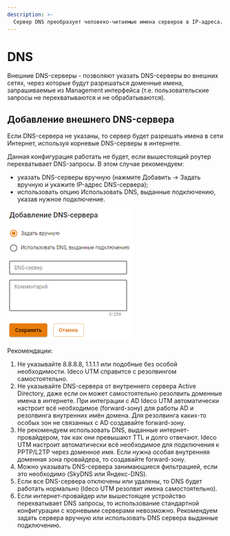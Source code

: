 ```yaml
---
description: >-
  Сервер DNS преобразует человеко-читаемые имена серверов в IP-адреса. Настройка производится в разделе Сервер -> DNS.
---
```


# DNS

Внешние DNS-серверы - позволяют указать DNS-серверы во внешних сетях, через которые будут разрешаться доменные имена, запрашиваемые из Management интерфейса (т.е. пользовательские запросы не перехватываются и не обрабатываются).
## Добавление внешнего DNS-сервера

Если DNS-сервера не указаны, то сервер будет разрешать имена в сети Интернет, используя корневые DNS-серверы в интернете. 

Данная конфигурация работать не будет, если вышестоящий роутер перехватывает DNS-запросы. В этом случае рекомендуем:
* указать DNS-серверы вручную (нажмите Добавить -> Задать вручную и укажите IP-адрес DNS-сервера);
* использовать опцию Использовать DNS, выданные подключению, указав нужное подключение.

![](../../.gitbook/assets/dns.png)

Рекомендации:
1. Не указывайте 8.8.8.8, 1.1.1.1 или подобные без особой необходимости. Ideco UTM справится с резолвингом самостоятельно.
2. Не указывайте DNS-сервера от внутреннего сервера Active Directory, даже если он может самостоятельно резолвить доменные имена в интернете. При интеграции с AD Ideco UTM автоматически настроит всё необходимое (forward-зону) для работы AD и резолвинга внутренних имён домена. Для резолвинга каких-то особых зон не связанных с AD создавайте forward-зону.
3. Не рекомендуем использовать DNS, выданные интернет-провайдером, так как они превышают TTL и долго отвечают. Ideco UTM настроит автоматически всё необходимое для подключения к PPTP/L2TP через доменное имя. Если нужна особая внутренняя доменная зона провайдера, то создавайте forward-зону.
4. Можно указывать DNS-сервера занимающиеся фильтрацией, если это необходимо (SkyDNS или Яндекс-DNS).
5. Если все DNS-сервера отключены или удалены, то DNS будет работать нормально (Ideco UTM резолвит имена самостоятельно).
6. Если интернет-провайдер или вышестоящее устройство перехватывает DNS запросы, то использование стандартной конфигурации с корневыми серверами невозможно. Рекомендуем задать сервера вручную или использовать DNS сервера выданные подключению.